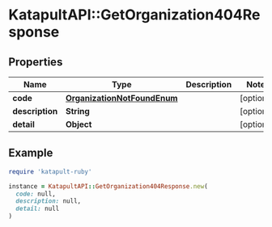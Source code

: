 # KatapultAPI::GetOrganization404Response

## Properties

| Name | Type | Description | Notes |
| ---- | ---- | ----------- | ----- |
| **code** | [**OrganizationNotFoundEnum**](OrganizationNotFoundEnum.md) |  | [optional] |
| **description** | **String** |  | [optional] |
| **detail** | **Object** |  | [optional] |

## Example

```ruby
require 'katapult-ruby'

instance = KatapultAPI::GetOrganization404Response.new(
  code: null,
  description: null,
  detail: null
)
```


